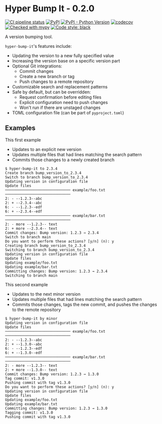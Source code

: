 # Hyper Bump It - 0.2.0

[![CI pipeline status](https://github.com/plannigan/hyper-bump-it/actions/workflows/main.yml/badge.svg?branch=main)][ci]
[![PyPI](https://img.shields.io/pypi/v/hyper-bump-it)][pypi]
[![PyPI - Python Version](https://img.shields.io/pypi/pyversions/hyper-bump-it)][pypi]
[![codecov](https://codecov.io/gh/plannigan/hyper-bump-it/branch/main/graph/badge.svg?token=V4DADJU0BI)][codecov]
[![Checked with mypy](https://img.shields.io/badge/mypy-checked-blue)][mypy-home]
[![Code style: black](https://img.shields.io/badge/code%20style-black-black.svg)][black-home]

A version bumping tool.

`hyper-bump-it`'s features include:

* Updating the version to a new fully specified value
* Increasing the version base on a specific version part
* Optional Git integrations:
    * Commit changes
    * Create a new branch or tag
    * Push changes to a remote repository
* Customizable search and replacement patterns
* Safe by default, but can be overridden:
    * Request confirmation before editing files
    * Explicit configuration need to push changes
    * Won't run if there are unstaged changes
* TOML configuration file (can be part of `pyproject.toml`)

## Examples

This first example

* Updates to an explicit new version
* Updates multiple files that had lines matching the search pattern
* Commits those changes to a newly created branch

```commandline
$ hyper-bump-it to 2.3.4
Create branch bump_version_to_2.3.4
Switch to branch bump_version_to_2.3.4
Updating version in configuration file
Update files
────────────────────────────── example/foo.txt ──────────────────────────────
2: - --1.2.3--abc
2: + --2.3.4--abc
6: - --1.2.3--edf
6: + --2.3.4--edf
────────────────────────────── example/bar.txt ──────────────────────────────
2: - more --1.2.3-- text
2: + more --2.3.4-- text
Commit changes: Bump version: 1.2.3 → 2.3.4
Switch to branch main
Do you want to perform these actions? [y/n] (n): y
Creating branch bump_version_to_2.3.4
Switching to branch bump_version_to_2.3.4
Updating version in configuration file
Update files
Updating example/foo.txt
Updating example/bar.txt
Committing changes: Bump version: 1.2.3 → 2.3.4
Switching to branch main
```

This second example

* Updates to the next minor version
* Updates multiple files that had lines matching the search pattern
* Commits those changes, tags the new commit, and pushes the changes to the remote repository

```commandline
$ hyper-bump-it by minor
Updating version in configuration file
Update files
────────────────────────────── example/foo.txt ──────────────────────────────
2: - --1.2.3--abc
2: + --1.3.0--abc
6: - --1.2.3--edf
6: + --1.3.0--edf
────────────────────────────── example/bar.txt ──────────────────────────────
2: - more --1.2.3-- text
2: + more --1.3.0-- text
Commit changes: Bump version: 1.2.3 → 1.3.0
Tag commit: v1.3.0
Pushing commit with tag v1.3.0
Do you want to perform these actions? [y/n] (n): y
Updating version in configuration file
Update files
Updating example/foo.txt
Updating example/bar.txt
Committing changes: Bump version: 1.2.3 → 1.3.0
Tagging commit: v1.3.0
Pushing commit with tag v1.3.0
```

[ci]: https://github.com/plannigan/hyper-bump-it/actions
[pypi]: https://pypi.org/project/hyper-bump-it/
[codecov]: https://codecov.io/gh/plannigan/hyper-bump-it
[mypy-home]: http://mypy-lang.org/
[black-home]: https://github.com/psf/black
